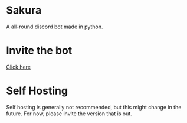 # Sakura
A all-round discord bot made in python.

# Invite the bot
[Click here](https://discord.com/oauth2/authorize?client_id=799328036662935572&permissions=8&redirect_uri=https://127.0.0.1:5000/login&scope=bot)

# Self Hosting
Self hosting is generally not recommended, but this might change in the future. For now, please invite the version that is out.
